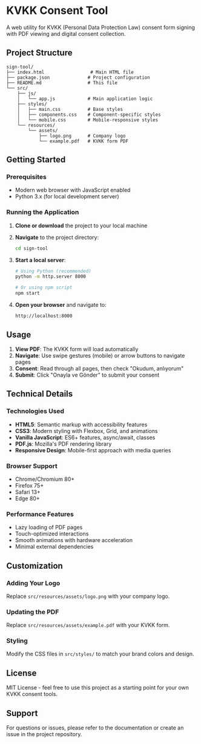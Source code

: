 # KVKK Consent Tool

A web utility for KVKK (Personal Data Protection Law) consent form signing with PDF viewing and digital consent collection.

## Project Structure

```
sign-tool/
├── index.html                 # Main HTML file
├── package.json              # Project configuration
├── README.md                 # This file
└── src/
    ├── js/
    │   └── app.js            # Main application logic
    ├── styles/
    │   ├── main.css          # Base styles
    │   ├── components.css    # Component-specific styles
    │   └── mobile.css        # Mobile-responsive styles
    └── resources/
        └── assets/
            ├── logo.png      # Company logo
            └── example.pdf   # KVKK form PDF
```

## Getting Started

### Prerequisites

- Modern web browser with JavaScript enabled
- Python 3.x (for local development server)

### Running the Application

1. **Clone or download** the project to your local machine

2. **Navigate** to the project directory:
   ```bash
   cd sign-tool
   ```

3. **Start a local server**:
   ```bash
   # Using Python (recommended)
   python -m http.server 8000
   
   # Or using npm script
   npm start
   ```

4. **Open your browser** and navigate to:
   ```
   http://localhost:8000
   ```

## Usage

1. **View PDF**: The KVKK form will load automatically
2. **Navigate**: Use swipe gestures (mobile) or arrow buttons to navigate pages
3. **Consent**: Read through all pages, then check "Okudum, anlıyorum"
4. **Submit**: Click "Onayla ve Gönder" to submit your consent

## Technical Details

### Technologies Used

- **HTML5**: Semantic markup with accessibility features
- **CSS3**: Modern styling with Flexbox, Grid, and animations
- **Vanilla JavaScript**: ES6+ features, async/await, classes
- **PDF.js**: Mozilla's PDF rendering library
- **Responsive Design**: Mobile-first approach with media queries

### Browser Support

- Chrome/Chromium 80+
- Firefox 75+
- Safari 13+
- Edge 80+

### Performance Features

- Lazy loading of PDF pages
- Touch-optimized interactions
- Smooth animations with hardware acceleration
- Minimal external dependencies

## Customization

### Adding Your Logo

Replace `src/resources/assets/logo.png` with your company logo.

### Updating the PDF

Replace `src/resources/assets/example.pdf` with your KVKK form.

### Styling

Modify the CSS files in `src/styles/` to match your brand colors and design.

## License

MIT License - feel free to use this project as a starting point for your own KVKK consent tools.

## Support

For questions or issues, please refer to the documentation or create an issue in the project repository.
